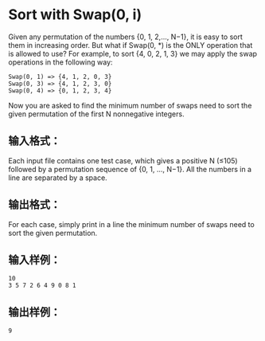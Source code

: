 # Sort with Swap(0, i)
Given any permutation of the numbers {0, 1, 2,..., N−1}, it is easy to sort them in increasing order. But what if Swap(0, *) is the ONLY operation that is allowed to use? For example, to sort {4, 0, 2, 1, 3} we may apply the swap operations in the following way:
```
Swap(0, 1) => {4, 1, 2, 0, 3}
Swap(0, 3) => {4, 1, 2, 3, 0}
Swap(0, 4) => {0, 1, 2, 3, 4}
```
Now you are asked to find the minimum number of swaps need to sort the given permutation of the first N nonnegative integers.
## 输入格式：

Each input file contains one test case, which gives a positive N (≤10​5​​) followed by a permutation sequence of {0, 1, ..., N−1}. All the numbers in a line are separated by a space.
## 输出格式：

For each case, simply print in a line the minimum number of swaps need to sort the given permutation.
## 输入样例：
```
10
3 5 7 2 6 4 9 0 8 1

```
## 输出样例：
```
9

```
